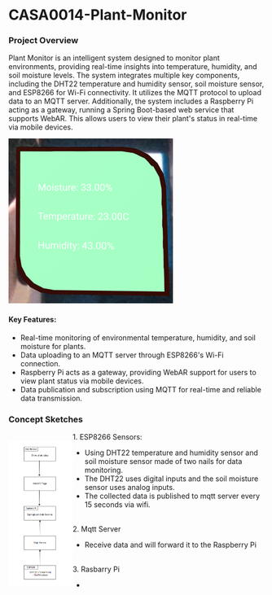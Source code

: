 # CASA0014-Plant-Monitor

### Project Overview

Plant Monitor is an intelligent system designed to monitor plant environments, providing real-time insights into temperature, humidity, and soil moisture levels. The system integrates multiple key components, including the DHT22 temperature and humidity sensor, soil moisture sensor, and ESP8266 for Wi-Fi connectivity. It utilizes the MQTT protocol to upload data to an MQTT server. Additionally, the system includes a Raspberry Pi acting as a gateway, running a Spring Boot-based web service that supports WebAR. This allows users to view their plant's status in real-time via mobile devices.



<img src="diagrams/captured.PNG" alt="rendering" style="zoom:50%;" />



#### Key Features:

- Real-time monitoring of environmental temperature, humidity, and soil moisture for plants.
- Data uploading to an MQTT server through ESP8266's Wi-Fi connection.
- Raspberry Pi acts as a gateway, providing WebAR support for users to view plant status via mobile devices.
- Data publication and subscription using MQTT for real-time and reliable data transmission.



### Concept Sketches

<div style="display: flex; align-items: center">
    <div class="column" style="float:left;width:25%">
		<img src="diagrams/diagram.PNG" alt="diagram" />
    </div>
    <div class="column" style="float:right; width:75%">
        1. ESP8266 Sensors:
		<br>
        <ul>
            <li>Using DHT22 temperature and humidity sensor and soil moisture sensor made of two nails for data monitoring.</li>
            <li>The DHT22 uses digital inputs and the soil moisture sensor uses analog inputs.</li>
            <li>The collected data is published to mqtt server every 15 seconds via wifi.</li>
        </ul>
        <br>
        2. Mqtt Server
       	<br>
        <ul>
            <li>Receive data and will forward it to the Raspberry Pi</li>
        </ul>
        <br>
        3. Rasbarry Pi
        <br>
        <ul>
            <li></li>
        </ul>
</div>

